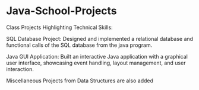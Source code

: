 # Java-School-Projects
Class Projects Highlighting Technical Skills:

SQL Database Project: Designed and implemented a relational database and functional calls of the SQL database from the java program.

Java GUI Application: Built an interactive Java application with a graphical user interface, showcasing event handling, layout management, and user interaction.

Miscellaneous Projects from Data Structures are also added
